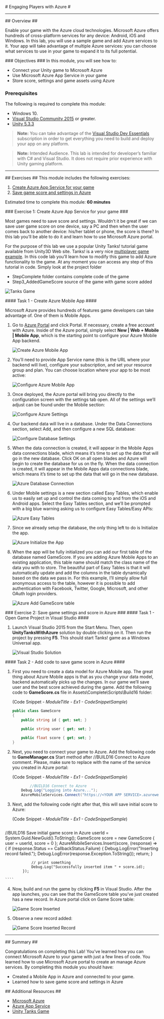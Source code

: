 ﻿<a name="HOLTop" />
# Engaging Players with Azure #

---

<a name="Overview" />
## Overview ##

Enable your game with the Azure cloud technologies. Microsoft Azure offers hundreds of cross-platform services for any device: Android, iOS and Windows. In this lab, you will use a sample game and add Azure services to it. Your app will take advantage of multiple Azure services: you can choose what services to use in your game to expand it to its full potential.

<a name="Objectives" />
### Objectives ###
In this module, you will see how to:

- Connect your Unity game to Microsoft Azure
- Use Microsoft Azure App Service in your game 
- Store score, settings and game assets using Azure

<a name="Prerequisites"></a>
### Prerequisites ###

The following is required to complete this module:

- Windows 10.
- [Visual Studio Community 2015][1] or greater.
- [Unity 5.3.3][2]

[1]: https://www.visualstudio.com/products/visual-studio-community-vs
[2]: http://www.unity3d.com

> **Note:** You can take advantage of the [Visual Studio Dev Essentials]( https://www.visualstudio.com/en-us/products/visual-studio-dev-essentials-vs.aspx) subscription in order to get everything you need to build and deploy your app on any platform.

> **Note:** Intended Audience. This lab is intended for developer’s familiar with C# and Visual Studio. It does not require prior experience with Unity gaming platform. 

---

<a name="Exercises" />
## Exercises ##
This module includes the following exercises:

1. [Create Azure App Service for your game](#Exercise1)
2. [Save game score and settings in Azure](#Exercise2)

Estimated time to complete this module: **60 minutes**

<a name="Exercise1" />
### Exercise 1: Create Azure App Service for your game ###

Most games need to save score and settings. Wouldn’t it be great if we can save user game score on one device, say a PC and then when the user comes back to another device: his/her tablet or phone, the score is there? In this lab you’ll be able to do it and learn how to use Microsoft Azure portal.

For the purpose of this lab we use a popular Unity Tanks! tutorial game available from Unity3D Web site. Tanks! is a very nice [multiplayer game example](http://unity3d.com/learn/tutorials/projects/tanks-tutorial). In this code lab you’ll learn how to modify this game to add Azure functionality to the game. At any moment you can access any step of this tutorial in code. Simply look at the project folder

- StepComplete folder contains complete code of the game
- Step3_AddedGameScore source of the game with game score added
 
![Tanks Game](Images/tanks-game.png?raw=true "Tanks Game")

<a name="Ex1Task1" />
#### Task 1 - Create Azure Mobile App ####

Microsoft Azure provides hundreds of features game developers can take advantage of. One of them is Mobile Apps. 

1. Go to [Azure Portal](http://windowsazure.com) and click Portal. If necessary, create a free account with Azure. Inside of the Azure portal, simply select **New | Web + Mobile | Mobile App**, which is the starting point to configure your Azure Mobile App backend.

	![Create Azure Mobile App](Images/azure-create-mobile-app.png?raw=true "Create Azure Mobile App")

2. You’ll need to provide App Service name (this is the URL where your backend will live), configure your subscription, and set your resource group and plan. You can choose location where your app to be most active:
	
	![Configure Azure Mobile App](Images/azure-create-mobile-app-details.png?raw=true "Configure Azure Mobile App")
	
3. Once deployed, the Azure portal will bring you directly to the configuration screen with the settings tab open. All of the settings we’ll adjust can be found under the Mobile section:
	
	![Configure Azure Settings](Images/azure-settings.png?raw=true "Configure Azure Settings")
	
4. Our backend data will live in a database. Under the Data Connections section, select Add, and then configure a new SQL database:
	
	![Configure Database Settings](Images/azure-db.png?raw=true "Configure Azure Database")
	
5. When the data connection is created, it will appear in the Mobile Apps data connections blade, which means it’s time to set up the data that will go in the new database. Click OK on all open blades and Azure will begin to create the database for us on the fly. When the data connection is created, it will appear in the Mobile Apps data connections blade, which means it’s time to set up the data that will go in the new database. 
	
	![Azure Database Connection](Images/azure-db-connection.png?raw=true "Azure Database Connection")
 
6. Under Mobile settings is a new section called Easy Tables, which enable us to easily set up and control the data coming to and from the iOS and Android apps. Select the Easy Tables section, and we’ll be prompted with a big blue warning asking us to configure Easy Tables/Easy APIs:
	
	![Azure Easy Tables](Images/azure-easy-tables.png?raw=true "Azure Easy Tables")

7. Since we already setup the database, the only thing left to do is Initialize the app.
	
	![Azure Initialize the App](Images/azure-init-app.png?raw=true "Azure Initialize the App")

8. When the app will be fully initialized you can add our first table of the database named GameScore. If you are adding Azure Mobile Apps to an existing application, this table name should match the class name of the data you with to store. The beautiful part of Easy Tables is that it will automatically update and add the columns in the table dynamically based on the data we pass in. For this example, I’ll simply allow full anonymous access to the table, however it is possible to add authentication with Facebook, Twitter, Google, Microsoft, and other OAuth login providers.
	
	![Azure Add GameScore table](Images/azure-add-gamescore-table.png?raw=true "Azure Add GameScore table") 

<a name="Exercise2" />
### Exercise 2: Save game settings and score in Azure ###

<a name="Ex2Task1" />
#### Task 1 - Open Game Project in Visual Studio ####

1. Launch Visual Studio 2015 from the Start Menu. Then, open **UnityTanksWithAzure** solution by double clicking on it. Then run the project by pressing **F5**. This should start Tanks! game as a Windows Universal app.

	![Visual Studio Solution](Images/vs-solution.png?raw=true "Visual Studio Solution") 
	
<a name="Ex2Task2" />
#### Task 2 - Add code to save game score in Azure ####

1. First you need to create a data model for Azure Mobile app. The great thing about Azure Mobile apps is that as you change your data model, backend automatically picks up the changes. In our game we’ll save user and the best score achieved during the game. Add the following code to **GameScore.cs** file in Assets\Complete\Scripts\Build16 folder:
		
	(Code Snippet - _ModuleTitle - Ex1 - CodeSnippetSample_)
	<!-- mark:5-10 -->
	````C#
    public class GameScore
    {
        public string id { get; set; }

        public string user { get; set; }

        public float score { get; set; }
    }

	````

2. Next, you need to connect your game to Azure. Add the following code to **GameManager.cs** Start method after //BUILD16 Connect to Azure comment. Please, make sure to replace <YOUR APP SERVICE> with the name of the service you created in Azure portal:

	(Code Snippet - _ModuleTitle - Ex1 - CodeSnippetSample_)
	<!-- mark:5-10 -->
	````C#
	    	//BUILD16 Connect to Azure
		Debug.Log("Logging into Azure...");
		AzureMobileServices.Connect("https://<YOUR APP SERVICE>.azurewebsites.net");
	````

3. Next, add the following code right after that, this will save initial score to Azure:

	(Code Snippet - _ModuleTitle - Ex1 - CodeSnippetSample_)
	<!-- mark:5-10 -->
	````C#
//BUILD16 Save initial game score in Azure
            userId = System.Guid.NewGuid().ToString();
            GameScore score = new GameScore { user = userId, score = 0 };
            AzureMobileServices.Insert<GameScore>(score, (response) =>
            {
                if (response.Status == CallbackStatus.Failure)
                {
                    Debug.LogError("Inserting record failed.");
                    Debug.LogError(response.Exception.ToString());
                    return;
                }

                // print something
                Debug.Log("Successfully inserted item " + score.id);
            });

	````
4. Now, build and run the game by clicking **F5** in Visual Studio. After the app launches, you can see that the GameScore table you’ve just created has a new record. In Azure portal click on Game Score table:

	![Game Score Inserted](Images/azure-table-insert.png?raw=true "Game Score Inserted") 
	
5. Observe a new record added:

	![Game Score Inserted Record](Images/azure-insert-details.png?raw=true "Game Score Inserted Record") 

---

<a name="Summary" />
## Summary ##

Congratulations on completing this Lab! You’ve learned how you can connect Microsoft Azure to your game with just a few lines of code. You learned how to use Microsoft Azure portal to create an manage Azure services. By completing this module you should have:

- Created a Mobile App in Azure and connected to your game.
- Learned how to save game score and settings in Azure

<a name="Additional Resources" />
## Additional Resources ##

- [Microsoft Azure](http://azure.microsoft.com)
- [Azure App Service](https://azure.microsoft.com/en-us/documentation/services/app-service/)
- [Unity Tanks Game](http://unity3d.com/learn/tutorials/projects/tanks-tutorial) 
